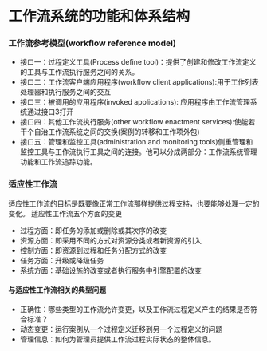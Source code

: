 # 工作流系统的功能和体系结构

### 工作流参考模型(workflow reference model)
- 接口一：过程定义工具(Process define tool)：提供了创建和修改工作流定义的工具与工作流执行服务之间的关系。 
- 接口二：工作流客户端应用程序(workflow client applications):用于工作列表处理器和执行服务之间的交互
- 接口三：被调用的应用程序(invoked applications): 应用程序由工作流管理系统通过接口3打开
- 接口四：其他工作流执行服务(other workflow enactment services):使能若干个自治工作流系统之间的交换(案例的转移和工作项外包)
- 接口五：管理和监控工具(administration and monitoring tools)侧重管理和监控工具与工作流执行工具之间的连接。他可以分成两部分：工作流系统管理功能和工作流追踪功能。

### 适应性工作流
适应性工作流的目标是既要像正常工作流那样提供过程支持，也要能够处理一定的变化。
适应性工作流五个方面的变更  
- 过程方面：即任务的添加或删除或其次序的改变
- 资源方面：即采用不同的方式对资源分类或者新资源的引入
- 控制方面：即资源到过程和任务分配方式的改变
- 任务方面：升级或降级任务
- 系统方面：基础设施的改变或者执行服务中引擎配置的改变

#### 与适应性工作流相关的典型问题
- 正确性：哪些类型的工作流允许变更，以及工作流过程定义产生的结果是否符合标准？
- 动态变更：运行案例从一个过程定义迁移到另一个过程定义的问题
- 管理信息：如何为管理员提供工作流过程实际状态的整体信息。
